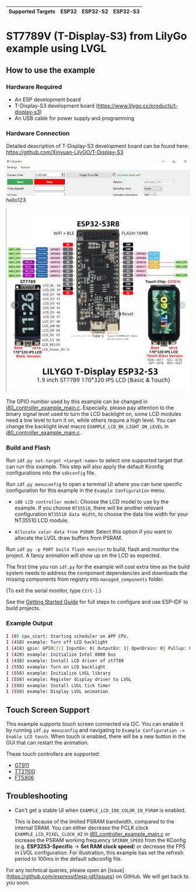 | Supported Targets | ESP32 | ESP32-S2 | ESP32-S3 |
| ----------------- | ----- | -------- | -------- |
# ST7789V (T-Display-S3) from LilyGo example using LVGL 


## How to use the example

### Hardware Required

* An ESP development board
* T-Display-S3 development board (https://www.lilygo.cc/products/t-display-s3)
* An USB cable for power supply and programming

### Hardware Connection

Detailed description of T-Display-S3 development board can be found here:
https://github.com/Xinyuan-LilyGO/T-Display-S3



![uCurrent detected](uCurrent_connected.png)
hello123



![T-Display-S3-TOUCH](T_Display_S3_TOUCH.png)

The GPIO number used by this example can be changed in [i80_controller_example_main.c](main/i80_controller_example_main.c).
Especially, please pay attention to the binary signal level used to turn the LCD backlight on, some LCD modules need a low level to turn it on, while others require a high level. You can change the backlight level macro `EXAMPLE_LCD_BK_LIGHT_ON_LEVEL` in [i80_controller_example_main.c](main/i80_controller_example_main.c).

### Build and Flash

Run `idf.py set-target <target-name>` to select one supported target that can run this example. This step will also apply the default Kconfig configurations into the `sdkconfig` file.

Run `idf.py menuconfig` to open a terminal UI where you can tune specific configuration for this example in the `Example Configuration` menu.

* `i80 LCD controller model`: Choose the LCD model to use by the example. If you choose `NT35510`, there will be another relevant configuration `NT35510 Data Width`, to choose the data line width for your NT35510 LCD module.

* `Allocate color data from PSRAM`: Select this option if you want to allocate the LVGL draw buffers from PSRAM.

Run `idf.py -p PORT build flash monitor` to build, flash and monitor the project. A fancy animation will show up on the LCD as expected.

The first time you run `idf.py` for the example will cost extra time as the build system needs to address the component dependencies and downloads the missing components from registry into `managed_components` folder.

(To exit the serial monitor, type ``Ctrl-]``.)

See the [Getting Started Guide](https://docs.espressif.com/projects/esp-idf/en/latest/get-started/index.html) for full steps to configure and use ESP-IDF to build projects.

### Example Output

```bash
I (0) cpu_start: Starting scheduler on APP CPU.
I (418) example: Turn off LCD backlight
I (418) gpio: GPIO[2]| InputEn: 0| OutputEn: 1| OpenDrain: 0| Pullup: 0| Pulldown: 0| Intr:0
I (428) example: Initialize Intel 8080 bus
I (438) example: Install LCD driver of st7789
I (558) example: Turn on LCD backlight
I (558) example: Initialize LVGL library
I (558) example: Register display driver to LVGL
I (558) example: Install LVGL tick timer
I (558) example: Display LVGL animation
```

## Touch Screen Support

This example supports touch screen connected via I2C. You can enable it by running `idf.py menuconfig` and navigating to `Example Configuration -> Enable LCD touch`. When touch is enabled, there will be a new button in the GUI that can restart the animation.

These touch controllers are supported:
* [GT911](https://github.com/espressif/esp-bsp/tree/master/components/lcd_touch/esp_lcd_touch_gt911)
* [TT21100](https://github.com/espressif/esp-bsp/tree/master/components/lcd_touch/esp_lcd_touch_tt21100)
* [FT5X06](https://github.com/espressif/esp-bsp/tree/master/components/lcd_touch/esp_lcd_touch_ft5x06)


## Troubleshooting

* Can't get a stable UI when `EXAMPLE_LCD_I80_COLOR_IN_PSRAM` is enabled.

   This is because of the limited PSRAM bandwidth, compared to the internal SRAM. You can either decrease the PCLK clock `EXAMPLE_LCD_PIXEL_CLOCK_HZ` in [i80_controller_example_main.c](main/i80_controller_example_main.c) or increase the PSRAM working frequency `SPIRAM_SPEED` from the KConfig (e.g. **ESP32S3-Specific** -> **Set RAM clock speed**) or decrease the FPS in LVGL configuration. For illustration, this example has set the refresh period to 100ms in the default sdkconfig file.

For any technical queries, please open an [issue] (https://github.com/espressif/esp-idf/issues) on GitHub. We will get back to you soon.
